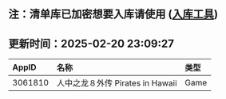 ## 注：清单库已加密想要入库请使用 ([入库工具](https://github.com/BlankTMing/ManifestAutoUpdate/releases))

## 更新时间：2025-02-20 23:09:27
| AppID | 名称 | 类型  |
| :-------------------- | :----------------------------- | :----------- |
| 3061810 | 人中之龙８外传 Pirates in Hawaii| Game |
